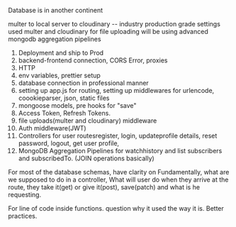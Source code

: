 Database is in another continent


multer to local server to cloudinary -- industry production grade settings
used multer and cloudinary for file uploading
will be using advanced mongodb aggregation pipelines

1. Deployment and ship to Prod
2. backend-frontend connection, CORS Error, proxies
3. HTTP
4. env variables, prettier setup
5. database connection in professional manner
6. setting up app.js for routing, setting up middlewares for urlencode, coookieparser, json, static files
7. mongoose models, pre hooks for "save"
8. Access Token, Refresh Tokens.
9. file uploads(multer and cloudinary) middleware
10. Auth middleware(JWT)
11. Controllers for user routesregister, login, updateprofile details, reset password, logout, get user profile, 
12. MongoDB Aggregation Pipelines for watchhistory and list subscribers and subscribedTo. (JOIN operations basically)


For most of the database schemas, have clarity on
Fundamentally, what are we supposed to do in a controller, What will user do when they arrive at the route, they take it(get) or give it(post), save(patch) and what is he requesting.

For line of code inside functions. question why it used the way it is. Better practices.